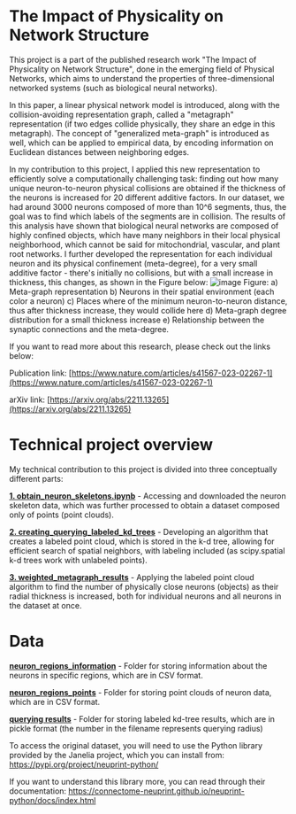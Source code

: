 # The Impact of Physicality on Network Structure
This project is a part of the published research work "The Impact of Physicality on Network Structure", done in the emerging field of Physical Networks, which aims to understand the properties of three-dimensional networked systems (such as biological neural networks).

In this paper, a linear physical network model is introduced, along with the collision-avoiding representation graph, called a "metagraph" representation (if two edges collide physically, they share an edge in this metagraph). The concept of "generalized meta-graph" is introduced as well, which can be applied to empirical data, by encoding information on Euclidean distances between neighboring edges.

In my contribution to this project, I applied this new representation to efficiently solve a computationally challenging task: finding out how many unique neuron-to-neuron physical collisions are obtained if the thickness of the neurons is increased for 20 different additive factors. In our dataset, we had around 3000 neurons composed of more than 10^6 segments, thus, the goal was to find which labels of the segments are in collision. The results of this analysis have shown that biological neural networks are composed of highly confined objects, which have many neighbors in their local physical neighborhood, which cannot be said for mitochondrial, vascular, and plant root networks.
I further developed the representation for each individual neuron and its physical confinement (meta-degree), for a very small additive factor - there's initially no collisions, but with a small increase in thickness, this changes, as shown in the Figure below:
![image](https://github.com/lukablagoje/the-impact-of-physicality-on-network-structure/assets/52599010/8b707c1b-eb95-453d-beaf-e965fe443869)
Figure: a) Meta-graph representation b) Neurons in their spatial environment (each color a neuron) c) Places where of the minimum neuron-to-neuron distance, thus after thickness increase, they would collide here d) Meta-graph degree distribution for a small thickness increase e) Relationship between the synaptic connections and the meta-degree.

If you want to read more about this research, please check out the links below:

Publication link: [https://www.nature.com/articles/s41567-023-02267-1](https://www.nature.com/articles/s41567-023-02267-1)

arXiv link: [https://arxiv.org/abs/2211.13265](https://arxiv.org/abs/2211.13265)

# Technical project overview
My technical contribution to this project is divided into three conceptually different parts:

[**1. obtain_neuron_skeletons.ipynb**](https://github.com/lukablagoje/the-impact-of-physicality-on-network-structure/blob/main/1.%20obtain_neuron_skeletons.ipynb) - Accessing and downloaded the neuron skeleton data, which was further processed to obtain a dataset composed only of points (point clouds).

[**2. creating_querying_labeled_kd_trees**](https://github.com/lukablagoje/the-impact-of-physicality-on-network-structure/blob/main/2.%20creating_querying_labeled_kd_trees.ipynb) - Developing an algorithm that creates a labeled point cloud, which is stored in the k-d tree, allowing for efficient search of spatial neighbors, with labeling included (as scipy.spatial k-d trees work with unlabeled points).

[**3. weighted_metagraph_results**](https://github.com/lukablagoje/understanding-the-impact-of-physicality-on-network-structure/blob/main/3.%20weighted_metagraph_results.ipynb) - Applying the labeled point cloud algorithm to find the number of physically close neurons (objects) as their radial thickness is increased, both for individual neurons and all neurons in the dataset at once.

# Data
[**neuron_regions_information**](https://github.com/lukablagoje/the-impact-of-physicality-on-network-structure/tree/main/neuron_regions_information) - Folder for storing information about the neurons in specific regions, which are in CSV format.

[**neuron_regions_points**](https://github.com/lukablagoje/the-impact-of-physicality-on-network-structure/tree/main/neuron_regions_points) - Folder for storing point clouds of neuron data, which are in CSV format.

[**querying results**](https://github.com/lukablagoje/the-impact-of-physicality-on-network-structure/tree/main/querying_results) - Folder for storing labeled kd-tree results, which are in pickle format (the number in the filename represents querying radius)

To access the original dataset, you will need to use the Python library provided by the Janelia project, which you can install from: https://pypi.org/project/neuprint-python/

If you want to understand this library more, you can read through their documentation: https://connectome-neuprint.github.io/neuprint-python/docs/index.html

